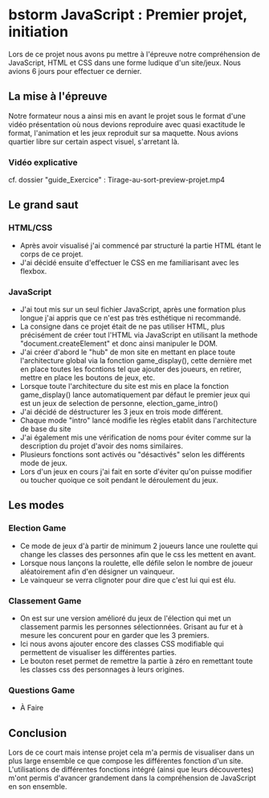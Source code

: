 # bstorm JavaScript : Premier projet, initiation
Lors de ce projet nous avons pu mettre à l'épreuve notre compréhension de JavaScript, HTML et CSS dans une forme ludique d'un site/jeux. Nous avions 6 jours pour effectuer ce dernier.

## La mise à l'épreuve
Notre formateur nous a ainsi mis en avant le projet sous le format d'une vidéo présentation où nous devions reproduire avec quasi exactitude le format, l'animation et les jeux reproduit sur sa maquette. Nous avions quartier libre sur certain aspect visuel, s'arretant là.

### Vidéo explicative
cf. dossier "guide_Exercice" : Tirage-au-sort-preview-projet.mp4

## Le grand saut

### HTML/CSS

- Après avoir visualisé j'ai commencé par structuré la partie HTML étant le corps de ce projet.
- J'ai décidé ensuite d'effectuer le CSS en me familiarisant avec les flexbox.
  
### JavaScript

- J'ai tout mis sur un seul fichier JavaScript, après une formation plus longue j'ai appris que ce n'est pas très esthétique ni recommandé.
- La consigne dans ce projet était de ne pas utiliser HTML, plus précisément de créer tout l'HTML via JavaScript en utilisant la methode "document.createElement" et donc ainsi manipuler le DOM.
- J'ai créer d'abord le "hub" de mon site en mettant en place toute l'architecture global via la fonction game_display(), cette dernière met en place toutes les focntions tel que ajouter des joueurs, en retirer, mettre en place les boutons de jeux, etc.
- Lorsque toute l'architecture du site est mis en place la fonction game_display() lance automatiquement par défaut le premier jeux qui est un jeux de selection de personne, election_game_intro()
- J'ai décidé de déstructurer les 3 jeux en trois mode différent.
- Chaque mode "intro" lancé modifie les règles etablit dans l'architecture de base du site
- J'ai également mis une vérification de noms pour éviter comme sur la description du projet d'avoir des noms similaires.
- Plusieurs fonctions sont activés ou "désactivés" selon les différents mode de jeux.
- Lors d'un jeux en cours j'ai fait en sorte d'éviter qu'on puisse modifier ou toucher quoique ce soit pendant le déroulement du jeux.

## Les modes

### Election Game
- Ce mode de jeux d'à partir de minimum 2 joueurs lance une roulette qui change les classes des personnes afin que le css les mettent en avant.
- Lorsque nous lançons la roulette, elle défile selon le nombre de joueur aléatoirement afin d'en désigner un vainqueur.
- Le vainqueur se verra clignoter pour dire que c'est lui qui est élu.

### Classement Game
- On est sur une version amélioré du jeux de l'élection qui met un classement parmis les personnes sélectionnées. Grisant au fur et à mesure les concurent pour en garder que les 3 premiers.
- Ici nous avons ajouter encore des classes CSS modifiable qui permettent de visualiser les différentes parties.
- Le bouton reset permet de remettre la partie à zéro en remettant toute les classes css des personnages à leurs origines.
### Questions Game
- À Faire 

## Conclusion

Lors de ce court mais intense projet cela m'a permis de visualiser dans un plus large ensemble ce que compose les différentes fonction d'un site. L'utilisations de différentes fonctions intégré (ainsi que leurs découvertes) m'ont permis d'avancer grandement dans la compréhension de JavaScript en son ensemble.